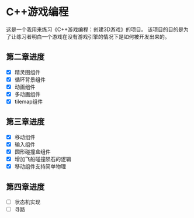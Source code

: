 # C++游戏编程

这是一个我用来练习《C++游戏编程：创建3D游戏》的项目。
该项目的目的是为了让练习者明白一个游戏在没有游戏引擎的情况下是如何被开发出来的。

## 第二章进度

- [x] 精灵图组件
- [x] 循环背景组件
- [x] 动画组件
- [x] 多动画组件
- [x] tilemap组件

## 第三章进度

- [x] 移动组件
- [x] 输入组件
- [x] 圆形碰撞盒组件
- [x] 增加飞船碰撞陨石的逻辑
- [x] 移动组件支持简单物理

## 第四章进度

- [ ] 状态机实现
- [ ] 寻路
